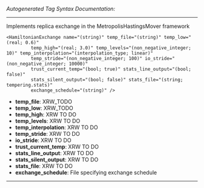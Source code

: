 _Autogenerated Tag Syntax Documentation:_

---
Implements replica exchange in the MetropolisHastingsMover framework

```
<HamiltonianExchange name="(string)" temp_file="(string)" temp_low="(real; 0.6)"
         temp_high="(real; 3.0)" temp_levels="(non_negative_integer; 10)" temp_interpolation="(interpolation_type; linear)"
         temp_stride="(non_negative_integer; 100)" io_stride="(non_negative_integer; 10000)"
         trust_current_temp="(bool; true)" stats_line_output="(bool; false)"
         stats_silent_output="(bool; false)" stats_file="(string; tempering.stats)"
         exchange_schedule="(string)" />
```

-   **temp_file**: XRW_TODO
-   **temp_low**: XRW_TODO
-   **temp_high**: XRW TO DO
-   **temp_levels**: XRW TO DO
-   **temp_interpolation**: XRW TO DO
-   **temp_stride**: XRW TO DO
-   **io_stride**: XRW TO DO
-   **trust_current_temp**: XRW TO DO
-   **stats_line_output**: XRW TO DO
-   **stats_silent_output**: XRW TO DO
-   **stats_file**: XRW TO DO
-   **exchange_schedule**: File specifying exchange schedule

---
